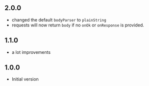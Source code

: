 ## 2.0.0
- changed the default `bodyParser` to `plainString`
- requests will now return `body` if no `onOk` or `onResponse` is provided. 

## 1.1.0
- a lot improvements

## 1.0.0
- Initial version

